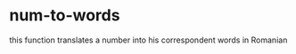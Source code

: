 num-to-words
============

this function translates a number into his correspondent words in Romanian
